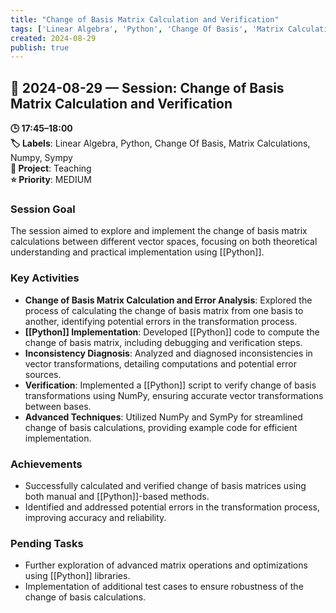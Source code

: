 ```yaml
---
title: "Change of Basis Matrix Calculation and Verification"
tags: ['Linear Algebra', 'Python', 'Change Of Basis', 'Matrix Calculations', 'Numpy', 'Sympy']
created: 2024-08-29
publish: true
---
```


## 📅 2024-08-29 — Session: Change of Basis Matrix Calculation and Verification

**🕒 17:45–18:00**  
**🏷️ Labels**: Linear Algebra, Python, Change Of Basis, Matrix Calculations, Numpy, Sympy  
**📂 Project**: Teaching  
**⭐ Priority**: MEDIUM  


### Session Goal
The session aimed to explore and implement the change of basis matrix calculations between different vector spaces, focusing on both theoretical understanding and practical implementation using [[Python]].

### Key Activities
- **Change of Basis Matrix Calculation and Error Analysis**: Explored the process of calculating the change of basis matrix from one basis to another, identifying potential errors in the transformation process.
- **[[Python]] Implementation**: Developed [[Python]] code to compute the change of basis matrix, including debugging and verification steps.
- **Inconsistency Diagnosis**: Analyzed and diagnosed inconsistencies in vector transformations, detailing computations and potential error sources.
- **Verification**: Implemented a [[Python]] script to verify change of basis transformations using NumPy, ensuring accurate vector transformations between bases.
- **Advanced Techniques**: Utilized NumPy and SymPy for streamlined change of basis calculations, providing example code for efficient implementation.

### Achievements
- Successfully calculated and verified change of basis matrices using both manual and [[Python]]-based methods.
- Identified and addressed potential errors in the transformation process, improving accuracy and reliability.

### Pending Tasks
- Further exploration of advanced matrix operations and optimizations using [[Python]] libraries.
- Implementation of additional test cases to ensure robustness of the change of basis calculations.
